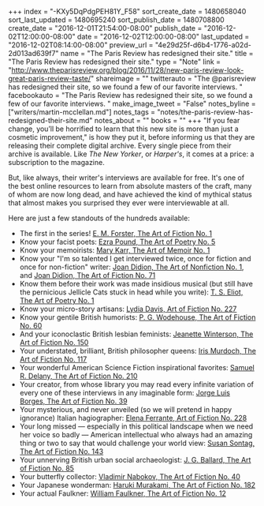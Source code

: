 +++
index = "-KXy5DqPdgPEH81Y_F58"
sort_create_date = 1480658040
sort_last_updated = 1480695240
sort_publish_date = 1480708800
create_date = "2016-12-01T21:54:00-08:00"
publish_date = "2016-12-02T12:00:00-08:00"
date = "2016-12-02T12:00:00-08:00"
last_updated = "2016-12-02T08:14:00-08:00"
preview_url = "4e29d25f-d6b4-1776-a02d-2d013ad639f7"
name = "The Paris Review has redesigned their site."
title = "The Paris Review has redesigned their site."
type = "Note"
link = "http://www.theparisreview.org/blog/2016/11/28/new-paris-review-look-great-paris-review-taste/"
shareimage = ""
twitterauto = "The @parisreview has redesigned their site, so we found a few of our favorite interviews. "
facebookauto = "The Paris Review has redesigned their site, so we found a few of our favorite interviews. "
make_image_tweet = "False"
notes_byline = ["writers/martin-mcclellan.md"]
notes_tags = "notes/the-paris-review-has-redesigned-their-site.md"
notes_about = ""
books = ""
+++
"If you fear change, you’ll be horrified to learn that this new site is more than just a cosmetic improvement," is how they put it, before informing us that they are releasing their complete digital archive. Every single piece from their archive is available. Like _The New Yorker_, or _Harper's_, it comes at a price: a subscription to the magazine. 

But, like always, their writer's interviews are available for free. It's one of the best online resources to learn from absolute masters of the craft, many of whom are now long dead, and have achieved the kind of mythical status that almost makes you surprised they ever were interviewable at all. 

Here are just a few standouts of the hundreds available: 

* The first in the series! <a href="http://www.theparisreview.org/interviews/5219/e-m-forster-the-art-of-fiction-no-1-e-m-forster" title="Paris Review - E. M. Forster, The Art of Fiction No. 1">E. M. Forster, The Art of Fiction No. 1</a>
* Know your facist poets: <a href="http://www.theparisreview.org/interviews/4598/ezra-pound-the-art-of-poetry-no-5-ezra-pound" title="Paris Review - Ezra Pound, The Art of Poetry No. 5">Ezra Pound, The Art of Poetry No. 5</a>
* Know your memoirists: <a href="http://www.theparisreview.org/interviews/5992/mary-karr-the-art-of-memoir-no-1-mary-karr" title="Paris Review - Mary Karr, The Art of Memoir No. 1">Mary Karr, The Art of Memoir No. 1</a>
* Know your "I'm so talented I get interviewed twice, once for fiction and once for non-fiction" writer: <a href="http://www.theparisreview.org/interviews/5601/joan-didion-the-art-of-nonfiction-no-1-joan-didion" title="Paris Review - Joan Didion, The Art of Nonfiction No. 1">Joan Didion, The Art of Nonfiction No. 1</a>, and <a href="http://www.theparisreview.org/interviews/3439/joan-didion-the-art-of-fiction-no-71-joan-didion" title="Paris Review - Joan Didion, The Art of Fiction No. 71">Joan Didion, The Art of Fiction No. 71</a>
* Know them before their work was made insidious musical (but still have the pernicious Jellicle Cats stuck in head while you write): <a href="http://www.theparisreview.org/interviews/4738/t-s-eliot-the-art-of-poetry-no-1-t-s-eliot" title="Paris Review - T. S. Eliot, The Art of Poetry No. 1">T. S. Eliot, The Art of Poetry No. 1</a>
* Know your micro-story artisans: <a href="http://www.theparisreview.org/interviews/6366/lydia-davis-art-of-fiction-no-227-lydia-davis" title="Paris Review - Lydia Davis, Art of Fiction No. 227">Lydia Davis, Art of Fiction No. 227</a>
* Know your gentile British humorists: <a href="http://www.theparisreview.org/interviews/3773/p-g-wodehouse-the-art-of-fiction-no-60-p-g-wodehouse" title="Paris Review - P. G. Wodehouse, The Art of Fiction No. 60">P. G. Wodehouse, The Art of Fiction No. 60</a>
* And your iconoclastic British lesbian feminists: <a href="http://www.theparisreview.org/interviews/1188/jeanette-winterson-the-art-of-fiction-no-150-jeanette-winterson" title="Paris Review - Jeanette Winterson, The Art of Fiction No. 150">Jeanette Winterson, The Art of Fiction No. 150</a>
* Your understated, brilliant, British philosopher queens: <a href="http://www.theparisreview.org/interviews/2313/iris-murdoch-the-art-of-fiction-no-117-iris-murdoch" title="Paris Review - Iris Murdoch, The Art of Fiction No. 117">Iris Murdoch, The Art of Fiction No. 117</a>
* Your wonderful American Science Fiction inspirational favorites: <a href="http://www.theparisreview.org/interviews/6088/samuel-r-delany-the-art-of-fiction-no-210-samuel-r-delany" title="Paris Review - Samuel R. Delany, The Art of Fiction No. 210">Samuel R. Delany, The Art of Fiction No. 210</a>
* Your creator, from whose library you may read every infinite variation of every one of these interviews in any imaginable form: <a href="http://www.theparisreview.org/interviews/4331/jorge-luis-borges-the-art-of-fiction-no-39-jorge-luis-borges" title="Paris Review - Jorge Luis Borges, The Art of Fiction No. 39">Jorge Luis Borges, The Art of Fiction No. 39</a>
* Your mysterious, and never unveiled (so we will pretend in happy ignorance) Italian hagiographer: <a href="http://www.theparisreview.org/interviews/6370/elena-ferrante-art-of-fiction-no-228-elena-ferrante" title="Paris Review - Elena Ferrante, Art of Fiction No. 228">Elena Ferrante, Art of Fiction No. 228</a>
* Your long missed &mdash; especially in this political landscape when we need her voice so badly &mdash; American intellectual who always had an amazing thing or two to say that would challenge your world view: <a href="http://www.theparisreview.org/interviews/1505/susan-sontag-the-art-of-fiction-no-143-susan-sontag" title="Paris Review - Susan Sontag, The Art of Fiction No. 143">Susan Sontag, The Art of Fiction No. 143</a>
* Your unnerving British urban social archaeologist: <a href="http://www.theparisreview.org/interviews/2929/j-g-ballard-the-art-of-fiction-no-85-j-g-ballard" title="Paris Review - J. G. Ballard, The Art of Fiction No. 85">J. G. Ballard, The Art of Fiction No. 85</a>
* Your butterfly collector: <a href="http://www.theparisreview.org/interviews/4310/vladimir-nabokov-the-art-of-fiction-no-40-vladimir-nabokov" title="Paris Review - Vladimir Nabokov, The Art of Fiction No. 40">Vladimir Nabokov, The Art of Fiction No. 40</a>
* Your Japanese wonderman:  <a href="http://www.theparisreview.org/interviews/2/haruki-murakami-the-art-of-fiction-no-182-haruki-murakami" title="Paris Review - Haruki Murakami, The Art of Fiction No. 182">Haruki Murakami, The Art of Fiction No. 182</a>
* Your actual Faulkner: <a href="http://www.theparisreview.org/interviews/4954/william-faulkner-the-art-of-fiction-no-12-william-faulkner" title="Paris Review - William Faulkner, The Art of Fiction No. 12">William Faulkner, The Art of Fiction No. 12</a>